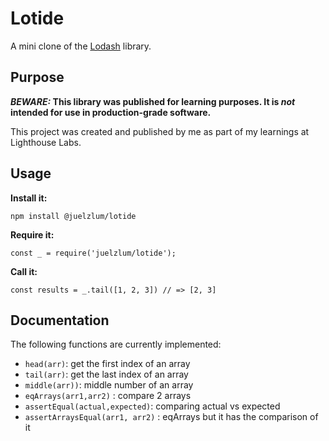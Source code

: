 # Lotide

A mini clone of the [Lodash](https://lodash.com) library.

## Purpose

**_BEWARE:_ This library was published for learning purposes. It is _not_ intended for use in production-grade software.**

This project was created and published by me as part of my learnings at Lighthouse Labs. 

## Usage

**Install it:**

`npm install @juelzlum/lotide`

**Require it:**

`const _ = require('juelzlum/lotide');`

**Call it:**

`const results = _.tail([1, 2, 3]) // => [2, 3]`

## Documentation

The following functions are currently implemented:

* `head(arr)`: get the first index of an array
* `tail(arr)`: get the last index of an array
* `middle(arr))`: middle number of an array
* `eqArrays(arr1,arr2)` : compare 2 arrays 
* `assertEqual(actual,expected)`: comparing actual vs expected
* `assertArraysEqual(arr1, arr2)` : eqArrays but it has the comparison of it

